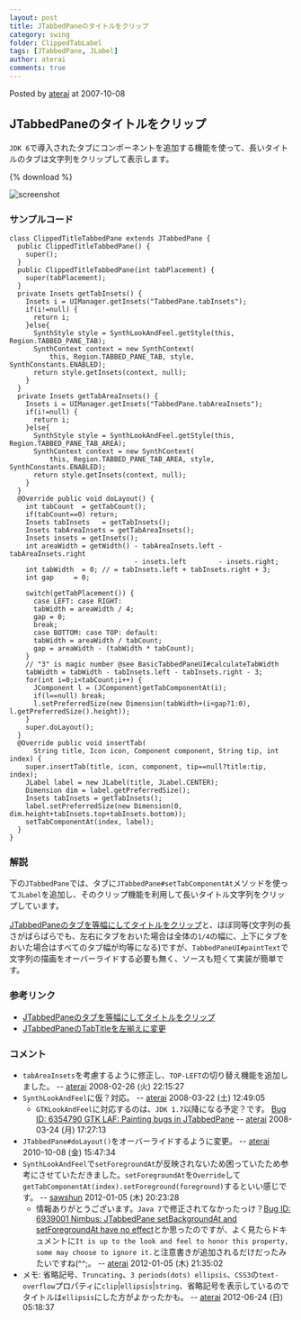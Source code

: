 ```yaml
---
layout: post
title: JTabbedPaneのタイトルをクリップ
category: swing
folder: ClippedTabLabel
tags: [JTabbedPane, JLabel]
author: aterai
comments: true
---
```


Posted by [aterai](http://terai.xrea.jp/aterai.html) at 2007-10-08

## JTabbedPaneのタイトルをクリップ
`JDK 6`で導入されたタブにコンポーネントを追加する機能を使って、長いタイトルのタブは文字列をクリップして表示します。

{% download %}

![screenshot](https://lh5.googleusercontent.com/_9Z4BYR88imo/TQTJU-PNaRI/AAAAAAAAAUM/yAbkpSgRNVY/s800/ClippedTabLabel.png)

### サンプルコード
<pre class="prettyprint"><code>class ClippedTitleTabbedPane extends JTabbedPane {
  public ClippedTitleTabbedPane() {
    super();
  }
  public ClippedTitleTabbedPane(int tabPlacement) {
    super(tabPlacement);
  }
  private Insets getTabInsets() {
    Insets i = UIManager.getInsets("TabbedPane.tabInsets");
    if(i!=null) {
      return i;
    }else{
      SynthStyle style = SynthLookAndFeel.getStyle(this, Region.TABBED_PANE_TAB);
      SynthContext context = new SynthContext(
          this, Region.TABBED_PANE_TAB, style, SynthConstants.ENABLED);
      return style.getInsets(context, null);
    }
  }
  private Insets getTabAreaInsets() {
    Insets i = UIManager.getInsets("TabbedPane.tabAreaInsets");
    if(i!=null) {
      return i;
    }else{
      SynthStyle style = SynthLookAndFeel.getStyle(this, Region.TABBED_PANE_TAB_AREA);
      SynthContext context = new SynthContext(
          this, Region.TABBED_PANE_TAB_AREA, style, SynthConstants.ENABLED);
      return style.getInsets(context, null);
    }
  }
  @Override public void doLayout() {
    int tabCount  = getTabCount();
    if(tabCount==0) return;
    Insets tabInsets   = getTabInsets();
    Insets tabAreaInsets = getTabAreaInsets();
    Insets insets = getInsets();
    int areaWidth = getWidth() - tabAreaInsets.left - tabAreaInsets.right
                               - insets.left        - insets.right;
    int tabWidth  = 0; // = tabInsets.left + tabInsets.right + 3;
    int gap     = 0;

    switch(getTabPlacement()) {
      case LEFT: case RIGHT:
      tabWidth = areaWidth / 4;
      gap = 0;
      break;
      case BOTTOM: case TOP: default:
      tabWidth = areaWidth / tabCount;
      gap = areaWidth - (tabWidth * tabCount);
    }
    // "3" is magic number @see BasicTabbedPaneUI#calculateTabWidth
    tabWidth = tabWidth - tabInsets.left - tabInsets.right - 3;
    for(int i=0;i&lt;tabCount;i++) {
      JComponent l = (JComponent)getTabComponentAt(i);
      if(l==null) break;
      l.setPreferredSize(new Dimension(tabWidth+(i&lt;gap?1:0), l.getPreferredSize().height));
    }
    super.doLayout();
  }
  @Override public void insertTab(
      String title, Icon icon, Component component, String tip, int index) {
    super.insertTab(title, icon, component, tip==null?title:tip, index);
    JLabel label = new JLabel(title, JLabel.CENTER);
    Dimension dim = label.getPreferredSize();
    Insets tabInsets = getTabInsets();
    label.setPreferredSize(new Dimension(0, dim.height+tabInsets.top+tabInsets.bottom));
    setTabComponentAt(index, label);
  }
}
</code></pre>

### 解説
下の`JTabbedPane`では、タブに`JTabbedPane#setTabComponentAt`メソッドを使って`JLabel`を追加し、そのクリップ機能を利用して長いタイトル文字列をクリップしています。

[JTabbedPaneのタブを等幅にしてタイトルをクリップ](http://terai.xrea.jp/Swing/ClippedTitleTab.html)と、ほぼ同等(文字列の長さがばらばらでも、左右にタブをおいた場合は全体の`1/4`の幅に、上下にタブをおいた場合はすべてのタブ幅が均等になる)ですが、`TabbedPaneUI#paintText`で文字列の描画をオーバーライドする必要も無く、ソースも短くて実装が簡単です。

### 参考リンク
- [JTabbedPaneのタブを等幅にしてタイトルをクリップ](http://terai.xrea.jp/Swing/ClippedTitleTab.html)
- [JTabbedPaneのTabTitleを左揃えに変更](http://terai.xrea.jp/Swing/TabTitleAlignment.html)

<!-- dummy comment line for breaking list -->

### コメント
- `tabAreaInsets`を考慮するように修正し、`TOP-LEFT`の切り替え機能を追加しました。 -- [aterai](http://terai.xrea.jp/aterai.html) 2008-02-26 (火) 22:15:27
- `SynthLookAndFeel`に仮？対応。 -- [aterai](http://terai.xrea.jp/aterai.html) 2008-03-22 (土) 12:49:05
    - `GTKLookAndFeel`に対応するのは、`JDK 1.7`以降になる予定？です。 [Bug ID: 6354790 GTK LAF: Painting bugs in JTabbedPane](http://bugs.sun.com/bugdatabase/view_bug.do?bug_id=6354790) -- [aterai](http://terai.xrea.jp/aterai.html) 2008-03-24 (月) 17:27:13
- `JTabbedPane#doLayout()`をオーバーライドするように変更。 -- [aterai](http://terai.xrea.jp/aterai.html) 2010-10-08 (金) 15:47:34
- `SynthLookAndFeel`で`setForegroundAt`が反映されないため困っていたため参考にさせていただきました。`setForegroundAt`を`Override`して`getTabComponentAt(index).setForeground(foreground)`するといい感じです。 -- [sawshun](http://terai.xrea.jp/sawshun.html) 2012-01-05 (木) 20:23:28
    - 情報ありがとうございます。`Java 7`で修正されてなかったっけ？[Bug ID: 6939001 Nimbus: JTabbedPane setBackgroundAt and setForegroundAt have no effect](http://bugs.sun.com/bugdatabase/view_bug.do?bug_id=6939001)とか思ったのですが、よく見たらドキュメントに`It is up to the look and feel to honor this property, some may choose to ignore it.`と注意書きが追加されるだけだったみたいですね(^^;。 -- [aterai](http://terai.xrea.jp/aterai.html) 2012-01-05 (木) 21:35:02
- メモ: 省略記号、`Truncating`、`3 periods(dots) ellipsis`、`CSS3`の`text-overflow`プロパティに`clip`|`ellipsis`|`string`、省略記号を表示しているのでタイトルは`ellipsis`にした方がよかったかも。 -- [aterai](http://terai.xrea.jp/aterai.html) 2012-06-24 (日) 05:18:37

<!-- dummy comment line for breaking list -->

